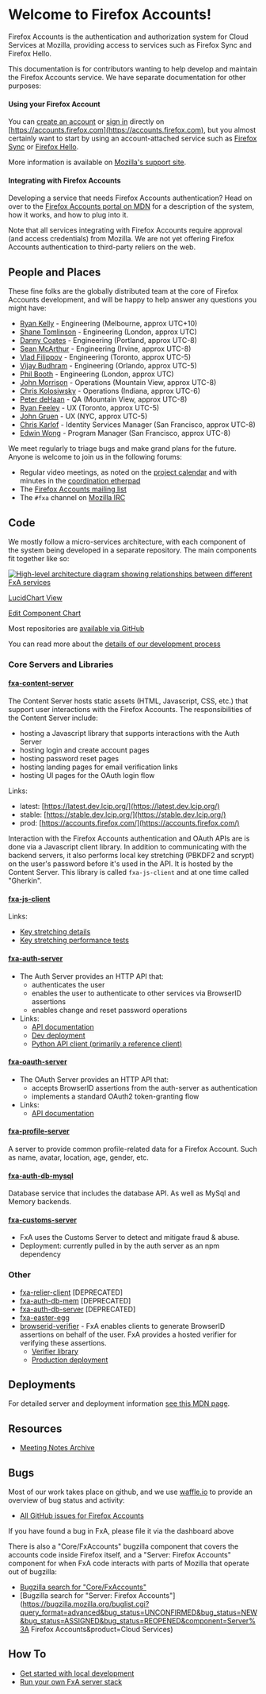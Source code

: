 # Welcome to Firefox Accounts!

Firefox Accounts is the authentication and authorization system for Cloud
Services at Mozilla, providing access to services such as Firefox Sync and
Firefox Hello.

This documentation is for contributors wanting to help develop and maintain
the Firefox Accounts service.  We have separate documentation for other purposes:

#### Using your Firefox Account

You can [create an account](https://accounts.firefox.com/signup) or
[sign in](https://accounts.firefox.com/signin) directly on [https://accounts.firefox.com](https://accounts.firefox.com),
but you almost certainly want to start by using an account-attached service such as
[Firefox Sync](https://www.mozilla.org/en-US/firefox/sync/)
or [Firefox Hello](https://www.mozilla.org/en-US/firefox/hello/).

More information is available on [Mozilla's support site](https://support.mozilla.org/en-US/kb/access-mozilla-services-firefox-accounts).


#### Integrating with Firefox Accounts

Developing a service that needs Firefox Accounts authentication?  Head on over to the [Firefox Accounts portal on MDN](https://developer.mozilla.org/docs/Mozilla/Tech/Firefox_Accounts) for a description of the system, how it works, and how to plug into it.

Note that all services integrating with Firefox Accounts require approval (and access credentials)
from Mozilla.  We are not yet offering Firefox Accounts authentication to third-party reliers
on the web.


## People and Places

These fine folks are the globally distributed team at the core of Firefox Accounts
development, and will be happy to help answer any questions you might have:

* [Ryan Kelly](https://github.com/rfk) - Engineering (Melbourne, approx UTC+10)
* [Shane Tomlinson](https://github.com/shane-tomlinson/) - Engineering (London, approx UTC)
* [Danny Coates](https://github.com/dannycoates/) - Engineering (Portland, approx UTC-8)
* [Sean McArthur](https://github.com/seanmonstar) - Engineering (Irvine, approx UTC-8)
* [Vlad Filippov](https://github.com/vladikoff) - Engineering (Toronto, approx UTC-5)
* [Vijay Budhram](https://github.com/vbudhram) - Engineering (Orlando, approx UTC-5)
* [Phil Booth](https://github.com/philbooth) - Engineering (London, approx UTC)
* [John Morrison](https://github.com/jrgm) - Operations (Mountain View, approx UTC-8)
* [Chris Kolosiwsky](https://github.com/ckolos) - Operations (Indiana, approx UTC-6)
* [Peter deHaan](https://github.com/pdehaan) - QA (Mountain View, approx UTC-8)
* [Ryan Feeley](https://github.com/rfeeley) - UX (Toronto, approx UTC-5)
* [John Gruen](https://github.com/johngruen) - UX (NYC, approx UTC-5)
* [Chris Karlof](https://github.com/ckarlof) - Identity Services Manager (San Francisco, approx UTC-8)
* [Edwin Wong](https://github.com/edwong) - Program Manager (San Francisco, approx UTC-8)

We meet regularly to triage bugs and make grand plans for the future.  Anyone is welcome to
join us in the following forums:

* Regular video meetings, as noted on the [project calendar](https://www.google.com/calendar/embed?src=mozilla.com_urbkla6jvphpk1t8adi5c12kic%40group.calendar.google.com) and with minutes in the [coordination etherpad](https://id.etherpad.mozilla.org/fxa-engineering-coordination)
* The [Firefox Accounts mailing list](https://mail.mozilla.org/listinfo/dev-fxacct)
* The `#fxa` channel on [Mozilla IRC](https://wiki.mozilla.org/IRC)


## Code

We mostly follow a micro-services architecture, with each component of the system
being developed in a separate repository.  The main components fit together like so:

[![High-level architecture diagram showing relationships between different FxA services](https://www.lucidchart.com/publicSegments/view/8760a3b3-77d1-4390-bc9b-e9ab309eca0f/image.png)](https://www.lucidchart.com/publicSegments/view/8760a3b3-77d1-4390-bc9b-e9ab309eca0f/image.png)

[LucidChart View](https://www.lucidchart.com/invitations/accept/625ede3e-e619-4ed4-a78c-3c0c894003bc)

[Edit Component Chart](https://www.lucidchart.com/documents/edit/677146e7-0fb8-4486-99a7-7eacaa16b6be/0)

Most repositories are [available via GitHub](https://github.com/mozilla?utf8=%E2%9C%93&query=fxa)

You can read more about the [details of our development process](/dev-process/)

### Core Servers and Libraries

#### [fxa-content-server](https://github.com/mozilla/fxa-content-server)

The Content Server hosts static assets (HTML, Javascript, CSS, etc.) that support user interactions with the Firefox Accounts. The responsibilities of the Content Server include:

  - hosting a Javascript library that supports interactions with the Auth Server
  - hosting login and create account pages
  - hosting password reset pages
  - hosting landing pages for email verification links
  - hosting UI pages for the OAuth login flow

Links:

  - latest: [https://latest.dev.lcip.org/](https://latest.dev.lcip.org/)
  - stable: [https://stable.dev.lcip.org/](https://stable.dev.lcip.org/)
  - prod: [https://accounts.firefox.com/](https://accounts.firefox.com/)

Interaction with the Firefox Accounts authentication and OAuth APIs are is done via a Javascript client library. In addition to communicating with the backend servers, it also performs local key stretching (PBKDF2 and scrypt) on the user's password before it's used in the API. It is hosted by the Content Server. This library is called `fxa-js-client` and at one time called "Gherkin".

#### [fxa-js-client](https://github.com/mozilla/fxa-js-client)

Links:

- [Key stretching details](https://wiki.mozilla.org/Identity/AttachedServices/KeyServerProtocol#Client-Side_Key_Stretching)
- [Key stretching performance tests](https://wiki.mozilla.org/Identity/AttachedServices/Key_Stretching_Performance_Tests)

#### [fxa-auth-server](https://github.com/mozilla/fxa-auth-server)

- The Auth Server provides an HTTP API that:
    - authenticates the user
    - enables the user to authenticate to other services via BrowserID assertions
    - enables change and reset password operations
- Links:
    - [API documentation](https://github.com/mozilla/fxa-auth-server/blob/master/docs/api.md)
    - [Dev deployment](https://github.com/mozilla/fxa-auth-server#dev-deployment)
    - [Python API client (primarily a reference client)](https://github.com/warner/picl-spec-crypto)

#### [fxa-oauth-server](https://github.com/mozilla/fxa-oauth-server)
- The OAuth Server provides an HTTP API that:
    - accepts BrowserID assertions from the auth-server as authentication
    - implements a standard OAuth2 token-granting flow
- Links:
    - [API documentation](https://github.com/mozilla/fxa-oauth-server/blob/master/docs/api.md)
#### [fxa-profile-server](https://github.com/mozilla/fxa-profile-server)

A server to provide common profile-related data for a Firefox Account. Such as name, avatar, location, age, gender, etc.

#### [fxa-auth-db-mysql](https://github.com/mozilla/fxa-auth-db-mysql)

Database service that includes the database API. As well as MySql and Memory backends.

#### [fxa-customs-server](https://github.com/mozilla/fxa-customs-server)

- FxA uses the Customs Server to detect and mitigate fraud & abuse.
- Deployment: currently pulled in by the auth server as an npm dependency

### Other

- [fxa-relier-client](https://github.com/mozilla/fxa-relier-client) [DEPRECATED]
- [fxa-auth-db-mem](https://github.com/mozilla/fxa-auth-db-mem) [DEPRECATED]
- [fxa-auth-db-server](https://github.com/mozilla/fxa-auth-db-server) [DEPRECATED]
- [fxa-easter-egg](https://github.com/mozilla/fxa-easter-egg)
- [browserid-verifier](https://github.com/mozilla/browserid-verifier) - FxA enables clients to generate BrowserID assertions on behalf of the user. FxA provides a hosted verifier for verifying these assertions.
    - [Verifier library](https://github.com/mozilla/browserid-local-verify)
    - [Production deployment](https://verifier.accounts.firefox.com/v2)


## Deployments

For detailed server and deployment information [see this MDN page](https://developer.mozilla.org/en-US/docs/Mozilla/Tech/Firefox_Accounts/Introduction#Firefox_Accounts_deployments).

## Resources
 - [Meeting Notes Archive](https://wiki.mozilla.org/Identity/Firefox_Accounts/Meeting_Notes)

## Bugs

Most of our work takes place on github, and we use [waffle.io](https://waffle.io) to provide an overview of bug status and activity:

* [All GitHub issues for Firefox Accounts](https://waffle.io/mozilla/fxa)

If you have found a bug in FxA, please file it via the dashboard above

There is also a "Core/FxAccounts" bugzilla component that covers the accounts code inside Firefox itself, and a "Server: Firefox Accounts" component for when FxA code interacts with parts of Mozilla that operate out of bugzilla:

* [Bugzilla search for "Core/FxAccounts"](https://bugzilla.mozilla.org/buglist.cgi?query_format=advanced&bug_status=UNCONFIRMED&bug_status=NEW&bug_status=ASSIGNED&bug_status=REOPENED&component=FxAccounts&product=Core&list_id=12360036)
* [Bugzilla search for "Server: Firefox Accounts"](https://bugzilla.mozilla.org/buglist.cgi?query_format=advanced&bug_status=UNCONFIRMED&bug_status=NEW&bug_status=ASSIGNED&bug_status=REOPENED&component=Server%3A Firefox Accounts&product=Cloud Services)


## How To

* [Get started with local development](https://github.com/mozilla/fxa-local-dev)
* [Run your own FxA server stack](https://docs.services.mozilla.com/howtos/run-fxa.html)
